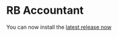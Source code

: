 # RB Accountant 
You can now install the [latest release now](https://github.com/Ahmed101Mohammed/RB-Accountant/releases/download/v1.0.0/RB-Accountant-1.0.0-setup.exe)
